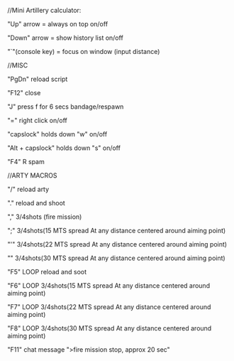 //Mini Artillery calculator:

"Up" arrow = always on top on/off

"Down" arrow = show history list on/off

"`"(console key) = focus on window (input distance)

//MISC

"PgDn" reload script

"F12" close

"J" press f for 6 secs bandage/respawn

"=" right click on/off

"capslock" holds down "w" on/off

"Alt + capslock" holds down "s" on/off

"F4" R spam

//ARTY MACROS

"/" reload arty

"." reload and shoot

"," 3/4shots (fire mission)

";" 3/4shots(15 MTS spread At any distance centered around aiming point)

"'" 3/4shots(22 MTS spread At any distance centered around aiming point)

"\" 3/4shots(30 MTS spread At any distance centered around aiming point)

"F5" LOOP reload and soot

"F6" LOOP 3/4shots(15 MTS spread At any distance centered around aiming point)

"F7" LOOP 3/4shots(22 MTS spread At any distance centered around aiming point)

"F8" LOOP 3/4shots(30 MTS spread At any distance centered around aiming point)

"F11" chat message ">fire mission stop, approx 20 sec"
